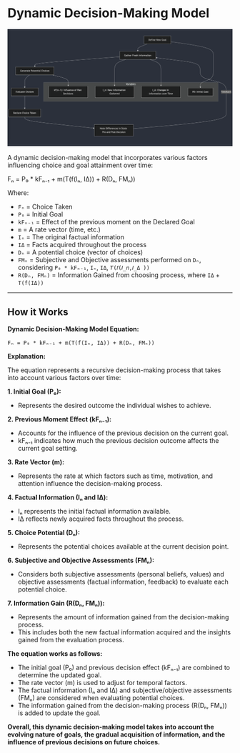 # Dynamic Decision-Making Model

![The general algorithm workflow](./sampleOutputs/workflowExample/modelWorkflowImg.png)


A dynamic decision-making model that incorporates various factors influencing choice and goal attainment over time:

Fₙ = P₀ * kFₙ₋₁ + m(T(f(Iₙ, IΔ)) + R(Dₙ, FMₙ))


Where:

- `Fₙ` = Choice Taken
- `P₀` = Initial Goal
- `kFₙ₋₁` = Effect of the previous moment on the Declared Goal
- `m` = A rate vector (time, etc.)
- `Iₙ` = The original factual information
- `IΔ` = Facts acquired throughout the process
- `Dₙ` = A potential choice (vector of choices)
- `FMₙ` = Subjective and Objective assessments performed on `Dₙ`, considering `P₀ * kFₙ₋₁`, `Iₙ`, `IΔ`, `𝑇(𝑓(𝐼_𝑛,𝐼_Δ ))`
- `R(Dₙ, FMₙ)` = Information Gained from choosing process, where `IΔ` + `T(f(IΔ))`


___

## How it Works

**Dynamic Decision-Making Model Equation:**

```
Fₙ = P₀ * kFₙ₋₁ + m(T(f(Iₙ, IΔ)) + R(Dₙ, FMₙ))
```

**Explanation:**

The equation represents a recursive decision-making process that takes into account various factors over time:

**1. Initial Goal (P₀):**
- Represents the desired outcome the individual wishes to achieve.


**2. Previous Moment Effect (kFₙ₋₁):**
- Accounts for the influence of the previous decision on the current goal.
- kFₙ₋₁ indicates how much the previous decision outcome affects the current goal setting.


**3. Rate Vector (m):**
- Represents the rate at which factors such as time, motivation, and attention influence the decision-making process.


**4. Factual Information (Iₙ and IΔ):**
- Iₙ represents the initial factual information available.
- IΔ reflects newly acquired facts throughout the process.


**5. Choice Potential (Dₙ):**
- Represents the potential choices available at the current decision point.


**6. Subjective and Objective Assessments (FMₙ):**
- Considers both subjective assessments (personal beliefs, values) and objective assessments (factual information, feedback) to evaluate each potential choice.


**7. Information Gain (R(Dₙ, FMₙ)):**
- Represents the amount of information gained from the decision-making process.
- This includes both the new factual information acquired and the insights gained from the evaluation process.


**The equation works as follows:**

- The initial goal (P₀) and previous decision effect (kFₙ₋₁) are combined to determine the updated goal.
- The rate vector (m) is used to adjust for temporal factors.
- The factual information (Iₙ and IΔ) and subjective/objective assessments (FMₙ) are considered when evaluating potential choices.
- The information gained from the decision-making process (R(Dₙ, FMₙ)) is added to update the goal.


**Overall, this dynamic decision-making model takes into account the evolving nature of goals, the gradual acquisition of information, and the influence of previous decisions on future choices.**